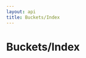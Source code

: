 ```yaml
---
layout: api
title: Buckets/Index
---
```


# Buckets/Index

<api-explorer resource="http://api.rusic.dev/buckets" method="GET">
  <api-header name="X-API-Key" required="true" value="abc123" editable-key="false"></api-header>
  <api-header name="Accept" required="true" value="application/vnd.rusic.v1+json" editable-key="false" editable-value="false"></api-header>
</api-explorer>
